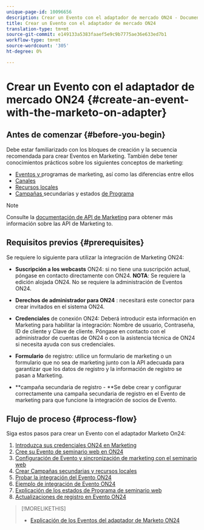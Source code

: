 ```yaml
---
unique-page-id: 10096656
description: Crear un Evento con el adaptador de mercado ON24 - Documentos de marketing - Documentación del producto
title: Crear un Evento con el adaptador de mercado ON24
translation-type: tm+mt
source-git-commit: e149133a5383faaef5e9c9b7775ae36e633ed7b1
workflow-type: tm+mt
source-wordcount: '305'
ht-degree: 0%

---
```



# Crear un Evento con el adaptador de mercado ON24 {#create-an-event-with-the-marketo-on-adapter}

## Antes de comenzar {#before-you-begin}

Debe estar familiarizado con los bloques de creación y la secuencia recomendada para crear Eventos en Marketing. También debe tener conocimientos prácticos sobre los siguientes conceptos de marketing:

* [Eventos y ](../../../../product-docs/core-marketo-concepts/programs/creating-programs/understanding-programs.md) programas de marketing, así como las diferencias entre ellos
* [Canales](../../../../product-docs/administration/tags/create-a-program-channel.md)
* [Recursos locales](../../../../product-docs/core-marketo-concepts/programs/creating-programs/understanding-local-assets-in-a-program.md)
* [Campañas ](https://docs.marketo.com/x/IRCa) secundarias y estados  [de Programa](../../../../product-docs/core-marketo-concepts/smart-campaigns/program-flow-actions/change-program-status.md)

>[!NOTE]
>
>Consulte la [documentación de API de Marketing](http://developers.marketo.com/documentation/rest/) para obtener más información sobre las API de Marketing to.

## Requisitos previos {#prerequisites}

Se requiere lo siguiente para utilizar la integración de Marketing ON24:

* **Suscripción a los webcasts**  ON24: si no tiene una suscripción actual, póngase en contacto directamente con ON24. **NOTA**: Se requiere la edición alojada ON24. No se requiere la administración de Eventos ON24.

* **Derechos de administrador para ON24** : necesitará este conector para crear invitados en el sistema ON24.
* **Credenciales**  de conexión ON24: Deberá introducir esta información en Marketing para habilitar la integración: Nombre de usuario, Contraseña, ID de cliente y Clave de cliente. Póngase en contacto con el administrador de cuentas de ON24 o con la asistencia técnica de ON24 si necesita ayuda con sus credenciales.
* **Formulario**  de registro: utilice un formulario de marketing o un formulario que no sea de marketing junto con la API adecuada para garantizar que los datos de registro y la información de registro se pasan a Marketing.
* **campaña secundaria de registro - **Se debe crear y configurar correctamente una campaña secundaria de registro en el Evento de marketing para que funcione la integración de socios de Evento.

## Flujo de proceso {#process-flow}

Siga estos pasos para crear un Evento con el adaptador Marketo On24:

1. [Introduzca sus credenciales ON24 en Marketing](create-an-event-with-the-marketo-on24-adapter/enter-your-on24-credentials-in-marketo.md)
1. [Cree su Evento de seminario web en ON24](create-an-event-with-the-marketo-on24-adapter/create-your-webinar-event-in-on24.md)
1. [Configuración de Evento y sincronización de marketing con el seminario web](create-an-event-with-the-marketo-on24-adapter/configure-event-settings-and-sync-marketo-with-your-webinar.md)
1. [Crear Campañas secundarias y recursos locales](create-an-event-with-the-marketo-on24-adapter/create-child-campaigns-and-local-assets.md)
1. [Probar la integración del Evento ON24](create-an-event-with-the-marketo-on24-adapter/test-your-on24-event-integration.md)
1. [Ejemplo de integración de Evento ON24](create-an-event-with-the-marketo-on24-adapter/example-on24-event-integration.md)
1. [Explicación de los estados de Programa de seminario web](create-an-event-with-the-marketo-on24-adapter/understanding-webinar-program-statuses.md)
1. [Actualizaciones de registro en Evento ON24](create-an-event-with-the-marketo-on24-adapter/on24-event-registration-updates.md)

>[!MORELIKETHIS]
>
>* [Explicación de los Eventos del adaptador de Marketo ON24](create-an-event-with-the-marketo-on24-adapter/understanding-marketo-on24-adapter-events.md)

>



